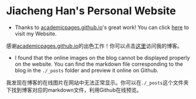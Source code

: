 # Jiacheng Han's Personal Website

* Thanks to [academicpages.github.io](https://github.com/academicpages/academicpages.github.io)'s great work! You can click [here](https://jiacheng-han.github.io/) to visit my Website.

感谢[academicpages.github.io](https://github.com/academicpages/academicpages.github.io)的出色工作！你可以点击[这里](https://jiacheng-han.github.io/)访问我的博客。

* I found that the online images on the blog cannot be displayed properly on the website. You can find the markdown file corresponding to the blog in the `./_posts` folder and preview it online on Github.

我发现在博客的在线图片在网站中无法正常显示。你可以在`./_posts`这个文件夹下找到博客对应的markdown文件，利用Github在线预览。

